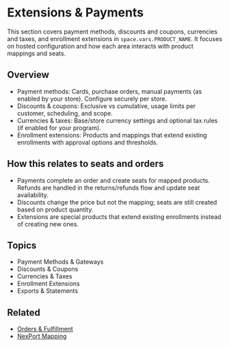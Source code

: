 # Extensions & Payments

This section covers payment methods, discounts and coupons, currencies and taxes, and enrollment extensions in <code class="expression">space.vars.PRODUCT_NAME</code>. It focuses on hosted configuration and how each area interacts with product mappings and seats.

## Overview
- Payment methods: Cards, purchase orders, manual payments (as enabled by your store). Configure securely per store.
- Discounts & coupons: Exclusive vs cumulative, usage limits per customer, scheduling, and scope.
- Currencies & taxes: Base/store currency settings and optional tax rules (if enabled for your program).
- Enrollment extensions: Products and mappings that extend existing enrollments with approval options and thresholds.

## How this relates to seats and orders
- Payments complete an order and create seats for mapped products. Refunds are handled in the returns/refunds flow and update seat availability.
- Discounts change the price but not the mapping; seats are still created based on product quantity.
- Extensions are special products that extend existing enrollments instead of creating new ones.

## Topics
- Payment Methods & Gateways
- Discounts & Coupons
- Currencies & Taxes
- Enrollment Extensions
- Exports & Statements

## Related
- [Orders & Fulfillment](../orders.md)
- [NexPort Mapping](../nexport-mapping.md)
